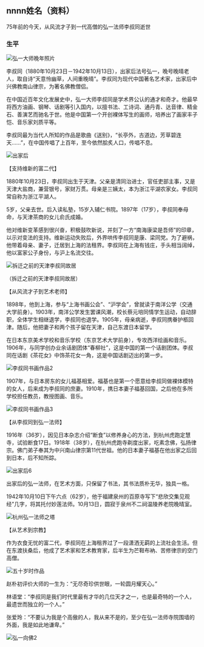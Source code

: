 ## nnnn姓名（资料）

75年前的今天，从风流才子到一代高僧的弘一法师李叔同逝世

### 生平

![弘一大师晚年照片](弘一大师晚年照片.jpg)



李叔同（1880年10月23日－1942年10月13日），出家后法号弘一，晚号晚晴老人，取自诗“天意怜幽草，人间重晚晴”。李叔同为现代中国著名艺术家，出家后中兴佛教南山律宗，为著名佛教僧侣。

在中国近百年文化发展史中，弘一大师李叔同是学术界公认的通才和奇才。他最早将西方油画、钢琴、话剧等引入国内，以擅书法、工诗词、通丹青、达音律、精金石、善演艺而驰名于世。他是中国第一个开创裸体写生的画师，培养出了画家丰子恺、音乐家刘质平等。

李叔同最为当代人所知的作品是歌曲《送别》，“长亭外，古道边，芳草碧连天……”，在中国传唱了上百年，至今依然脍炙人口，传唱不息。

![出家后](出家后.jpg)

【支持维新的富二代】

1880年10月23日，李叔同出生于天津。父亲是清同治进士，官任吏部主事，又是天津大盐商，兼营银号，家财万贯。母亲是三姨太，本为浙江平湖农家女。李叔同常自称为浙江平湖人。

5岁，父亲去世。后入读私塾，15岁入辅仁书院。1897年（17岁），李叔同奉母命，与天津茶商的女儿俞氏成婚。

他对维新变革感到很兴奋，积极鼓吹新说，并刻了一方“南海康梁是吾师”的印章，以示对变法的支持。维新运动失败后，外界哄传李叔同是康、梁同党。为了避祸，他带着母亲、妻子，迁居到上海的法租界。李叔同在上海有钱庄，手头相当阔绰，他以富家公子身份，与沪上名流交往。

![拆迁之前的天津李叔同故居](拆迁之前的天津李叔同故居.jpg)

（拆迁之前的天津李叔同故居）

【从风流才子到艺术老师】

1898年，他到上海，参与“上海书画公会”、“沪学会”，曾就读于南洋公学（交通大学前身）。1903年，南洋公学发生罢课风潮，校长蔡元培同情学生运动，自动辞职，全体学生相继退学，李叔同也退学。1905年，母亲病逝，李叔同携眷护柩回津。随后，他把妻子和两个孩子留在天津，自己东渡日本留学。

在日本东京美术学校和音乐学校（东京艺术大学前身），专攻西洋绘画和音乐。1906年，与同学创办业余话剧团体“春柳社”，这是中国的第一个话剧团体。李叔同在话剧《茶花女》中饰茶花女一角，这是中国话剧迈出的第一步。

![李叔同书画作品2](李叔同书画作品2.jpg)

1907年，与日本房东的女儿福基相爱。福基也是第一个愿意给李叔同做裸体模特的女人，后来成为李叔同的庶妻。1910年，携日本妻子福基回国，之后他在多所学校担任教员，教授图画、音乐。

![李叔同书画作品3](李叔同书画作品3.jpg)

【从李叔同到弘一法师】

1916年（36岁），因见日本杂志介绍“断食”以修养身心的方法，到杭州虎跑定慧寺，试验断食17日。1918年（38岁），在杭州虎跑寺剃度出家，吃素念佛，弘扬律宗。佛门弟子奉其为中兴南山律宗第11代世祖。他的日本妻子福基在他出家之后回到日本，后不知所踪。

![出家后6](出家后6.jpg)

出家后的弘一法师，在艺术方面，只保留了书法，其书法质朴无华，独具一格。

1942年10月10日下午六点（62岁），他于福建泉州的百原寺写下“悲欣交集见观经”几字，将其托付妙莲法师。10月13日，圆寂于泉州不二祠温陵养老院晚晴室。

![杭州弘一法师之塔](杭州弘一法师之塔.JPG)



【从艺术到宗教】

作为衣食无忧的富二代，李叔同在上海租界过了一段潇洒无羁的上流社会生活。但在东渡扶桑后，他成了艺术家和艺术教育家，后半生为芒鞋布衲、苦修律宗的空门高僧。

![五十岁时作品](五十岁时作品.jpg)

赵朴初评价大师的一生为：“无尽奇珍供世眼，一轮圆月耀天心。”

林语堂：“李叔同是我们时代里最有才华的几位天才之一，也是最奇特的一个人，最遗世而独立的一个人。”

张爱玲：“不要认为我是个高傲的人，我从来不是的，至少在弘一法师寺院围墙的外面，我是如此地谦卑。”

![弘一向佛2](弘一向佛2.jpg)

### 



